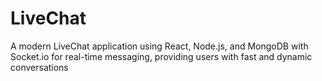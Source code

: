 # LiveChat
A modern LiveChat application using React, Node.js, and MongoDB with Socket.io for real-time messaging, providing users with fast and dynamic conversations
